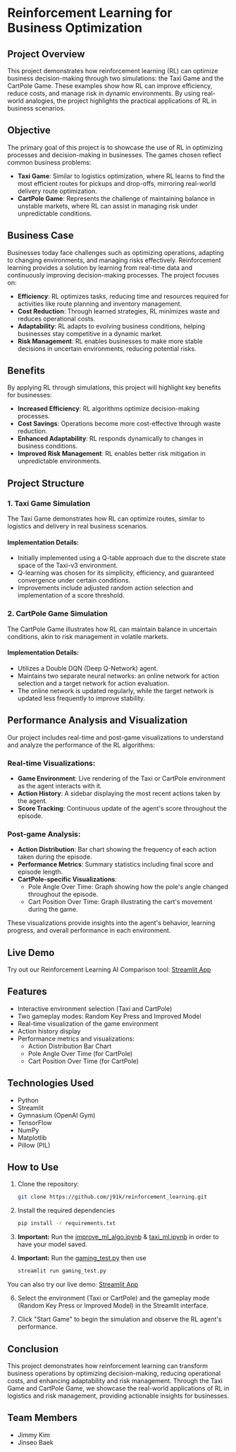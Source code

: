 # Reinforcement Learning for Business Optimization

## Project Overview

This project demonstrates how reinforcement learning (RL) can optimize business decision-making through two simulations: the Taxi Game and the CartPole Game. These examples show how RL can improve efficiency, reduce costs, and manage risk in dynamic environments. By using real-world analogies, the project highlights the practical applications of RL in business scenarios.

## Objective

The primary goal of this project is to showcase the use of RL in optimizing processes and decision-making in businesses. The games chosen reflect common business problems:

- **Taxi Game**: Similar to logistics optimization, where RL learns to find the most efficient routes for pickups and drop-offs, mirroring real-world delivery route optimization.
- **CartPole Game**: Represents the challenge of maintaining balance in unstable markets, where RL can assist in managing risk under unpredictable conditions.

## Business Case

Businesses today face challenges such as optimizing operations, adapting to changing environments, and managing risks effectively. Reinforcement learning provides a solution by learning from real-time data and continuously improving decision-making processes. The project focuses on:

- **Efficiency**: RL optimizes tasks, reducing time and resources required for activities like route planning and inventory management.
- **Cost Reduction**: Through learned strategies, RL minimizes waste and reduces operational costs.
- **Adaptability**: RL adapts to evolving business conditions, helping businesses stay competitive in a dynamic market.
- **Risk Management**: RL enables businesses to make more stable decisions in uncertain environments, reducing potential risks.

## Benefits

By applying RL through simulations, this project will highlight key benefits for businesses:

- **Increased Efficiency**: RL algorithms optimize decision-making processes.
- **Cost Savings**: Operations become more cost-effective through waste reduction.
- **Enhanced Adaptability**: RL responds dynamically to changes in business conditions.
- **Improved Risk Management**: RL enables better risk mitigation in unpredictable environments.

## Project Structure

### 1. Taxi Game Simulation

The Taxi Game demonstrates how RL can optimize routes, similar to logistics and delivery in real business scenarios.

#### Implementation Details:
- Initially implemented using a Q-table approach due to the discrete state space of the Taxi-v3 environment.
- Q-learning was chosen for its simplicity, efficiency, and guaranteed convergence under certain conditions.
- Improvements include adjusted random action selection and implementation of a score threshold.

### 2. CartPole Game Simulation

The CartPole Game illustrates how RL can maintain balance in uncertain conditions, akin to risk management in volatile markets.

#### Implementation Details:
- Utilizes a Double DQN (Deep Q-Network) agent.
- Maintains two separate neural networks: an online network for action selection and a target network for action evaluation.
- The online network is updated regularly, while the target network is updated less frequently to improve stability.

## Performance Analysis and Visualization

Our project includes real-time and post-game visualizations to understand and analyze the performance of the RL algorithms:

### Real-time Visualizations:
- **Game Environment**: Live rendering of the Taxi or CartPole environment as the agent interacts with it.
- **Action History**: A sidebar displaying the most recent actions taken by the agent.
- **Score Tracking**: Continuous update of the agent's score throughout the episode.

### Post-game Analysis:
- **Action Distribution**: Bar chart showing the frequency of each action taken during the episode.
- **Performance Metrics**: Summary statistics including final score and episode length.
- **CartPole-specific Visualizations**:
  - Pole Angle Over Time: Graph showing how the pole's angle changed throughout the episode.
  - Cart Position Over Time: Graph illustrating the cart's movement during the game.

These visualizations provide insights into the agent's behavior, learning progress, and overall performance in each environment.

## Live Demo

Try out our Reinforcement Learning AI Comparison tool:
[Streamlit App]([https://j91k-reinforcement-learning-gaming-test-ifkvvl.streamlit.app/](https://j91k-reinforcement-learning-gaming-test-aaaemi.streamlit.app/))

## Features

- Interactive environment selection (Taxi and CartPole)
- Two gameplay modes: Random Key Press and Improved Model
- Real-time visualization of the game environment
- Action history display
- Performance metrics and visualizations:
  - Action Distribution Bar Chart
  - Pole Angle Over Time (for CartPole)
  - Cart Position Over Time (for CartPole)

## Technologies Used

- Python
- Streamlit
- Gymnasium (OpenAI Gym)
- TensorFlow
- NumPy
- Matplotlib
- Pillow (PIL)

## How to Use

1. Clone the repository:
   ```bash
   git clone https://github.com/j91k/reinforcement_learning.git

2. Install the required dependencies
   ```bash
   pip install -r requirements.txt

4. **Important:** Run the [improve_ml_algo.ipynb](https://github.com/j91k/reinforcement_learning/blob/main/improve_ml_algo.ipynb) & [taxi_ml.ipynb](https://github.com/j91k/reinforcement_learning/blob/main/taxi_ml.ipynb) in order to have your model saved.

5. **Important:** Run the [gaming_test.py](https://github.com/j91k/reinforcement_learning/blob/main/gaming_test.py) then use
   ```bash
   streamlit run gaming_test.py

You can also try our live demo: [Streamlit App](https://j91k-reinforcement-learning-gaming-test-aaaemi.streamlit.app/)

6. Select the environment (Taxi or CartPole) and the gameplay mode (Random Key Press or Improved Model) in the Streamlit interface.

7. Click "Start Game" to begin the simulation and observe the RL agent's performance.
   
## Conclusion
This project demonstrates how reinforcement learning can transform business operations by optimizing decision-making, reducing operational costs, and enhancing adaptability and risk management. Through the Taxi Game and CartPole Game, we showcase the real-world applications of RL in logistics and risk management, providing actionable insights for businesses.

## Team Members
- Jimmy Kim
- Jinseo Baek
